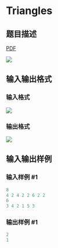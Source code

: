 # Triangles

## 题目描述

[problemUrl]: https://uva.onlinejudge.org/index.php?option=com_onlinejudge&Itemid=8&category=602&page=show_problem&problem=4380

[PDF](https://uva.onlinejudge.org/external/126/p12651.pdf)

![](https://cdn.luogu.com.cn/upload/vjudge_pic/UVA12651/cca65ff28c18c0a270605d8f726baf01777602b4.png)

## 输入输出格式

### 输入格式

![](https://cdn.luogu.com.cn/upload/vjudge_pic/UVA12651/aa1a94ff1f3348cabe623f442793505e1d3fc158.png)

### 输出格式

![](https://cdn.luogu.com.cn/upload/vjudge_pic/UVA12651/3693ddd05aa538388dd7208f054e09027ab8621f.png)

## 输入输出样例

### 输入样例 #1

```cpp
8
4 2 4 2 2 6 2 2
6
3 4 2 1 5 3
```


### 输出样例 #1

```cpp
2
1
```


